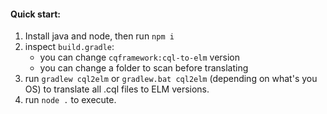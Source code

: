 #### Quick start:
1. Install java and node, then run `npm i`
1. inspect `build.gradle`:
    * you can change `cqframework:cql-to-elm` version
    * you can change a folder to scan before translating
1. run `gradlew cql2elm` or `gradlew.bat cql2elm` (depending on what's you OS)
    to translate all .cql files to ELM versions.
1. run `node .` to execute. 